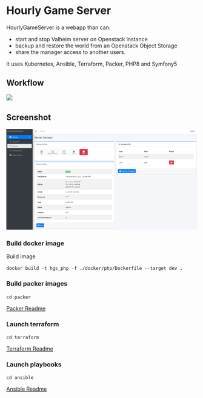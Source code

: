 # Hourly Game Server

HourlyGameServer is a webapp than can:

-   start and stop Valheim server on Openstack instance
-   backup and restore the world from an Openstack Object Storage
-   share the manager access to another users.

It uses Kubernetes, Ansible, Terraform, Packer, PHP8 and Symfony5

## Workflow

[![](https://mermaid.ink/img/eyJjb2RlIjoiZ3JhcGggVERcbiAgICBcbiAgICBzdWJncmFwaCBTdG9wXG4gICAgICAgIFN0YXJ0ZWQgLS0-IHxhbnNpYmxlIHZoc2VydmVyIHBhdXNlfCBQYXVzZVNlcnZlcltQYXVzZSBnYW1lIHNlcnZlcl1cbiAgICAgICAgUGF1c2VTZXJ2ZXIgLS0-IHxhbnNpYmxlIHJlc3RpYyBiYWNrdXB8IEJhY2t1cFNlcnZlcltCYWNrdXAgZ2FtZSB3b3JsZF1cbiAgICAgICAgQmFja3VwU2VydmVyIC0tPiB8dGVycmFmb3JtIGRlc3Ryb3l8IFN0b3BTZXJ2ZXJbU3RvcCBzZXJ2ZXJdXG4gICAgZW5kXG5cbiAgICBzdWJncmFwaCBTdGFydFxuICAgICAgICBzdGFydFtTdGFydF0gLS0-IHx0ZXJyYWZvcm0gaW5pdHwgSW5pdFRlcnJhZm9ybVtJbml0IFRlcnJhZm9ybV1cbiAgICAgICAgSW5pdFRlcnJhZm9ybSAtLT4gfHRlcnJhZm9ybSBhcHBseSBvcGVuc3RhY2staW1hZ2V8IEJvb3RTZXJ2ZXJbQm9vdCBzZXJ2ZXJdXG4gICAgICAgIEJvb3RTZXJ2ZXIgLS0-IHx0ZXJyYWZvcm0gcmVzdWx0fCBHZXRJUFtHZXQgSVBdXG4gICAgICAgIEdldElQIC0tPiB8YW5zaWJsZSByZXN0aWMgcmVzdG9yZXwgUmVzdG9yZVNlcnZlcltSZXN0b3JlIGdhbWUgd29ybGRdXG4gICAgICAgIFJlc3RvcmVTZXJ2ZXIgLS0-IHxhbnNpYmxlIHZoc2VydmVyIHVwZGF0ZXwgVXBkYXRlU2VydmVyW1VwZGF0ZSBnYW1lIHNlcnZlcl1cbiAgICAgICAgVXBkYXRlU2VydmVyIC0tPiB8YW5zaWJsZSB2aHNlcnZlciBzdGFydHwgU3RhcnRTZXJ2ZXJbU3RhcnQgZ2FtZSBzZXJ2ZXJdXG4gICAgZW5kXG4gICAgXG4gICAgc3ViZ3JhcGggUGFja2VyXG4gICAgICAgIFN0YXJ0UGFja2VyW1N0YXJ0IHBhY2tlciBpbnN0YW5jZV0gLS0-IHxwYWNrZXIgYnVpbGR8IFVidW50dVtVYnVudHUgMjAuMDRdXG4gICAgICAgIFVidW50dSAtLT4gfGFuc2libGUgaW5zdGFsbHwgQW5zaWJsZVtBbnNpYmxlIGluc3RhbGwgbGF0ZXN0IHZoc2VydmVyXVxuICAgICAgICBBbnNpYmxlIC0tPiB8b3BlbnN0YWNrIHNuYXBzaG90fCBPU0ltYWdlW09wZW5zdGFjayBpbWFnZV1cbiAgICBlbmRcbiIsIm1lcm1haWQiOnsidGhlbWUiOiJkZWZhdWx0In0sInVwZGF0ZUVkaXRvciI6ZmFsc2V9)](https://mermaid-js.github.io/mermaid-live-editor/#/edit/eyJjb2RlIjoiZ3JhcGggVERcbiAgICBcbiAgICBzdWJncmFwaCBTdG9wXG4gICAgICAgIFN0YXJ0ZWQgLS0-IHxhbnNpYmxlIHZoc2VydmVyIHBhdXNlfCBQYXVzZVNlcnZlcltQYXVzZSBnYW1lIHNlcnZlcl1cbiAgICAgICAgUGF1c2VTZXJ2ZXIgLS0-IHxhbnNpYmxlIHJlc3RpYyBiYWNrdXB8IEJhY2t1cFNlcnZlcltCYWNrdXAgZ2FtZSB3b3JsZF1cbiAgICAgICAgQmFja3VwU2VydmVyIC0tPiB8dGVycmFmb3JtIGRlc3Ryb3l8IFN0b3BTZXJ2ZXJbU3RvcCBzZXJ2ZXJdXG4gICAgZW5kXG5cbiAgICBzdWJncmFwaCBTdGFydFxuICAgICAgICBzdGFydFtTdGFydF0gLS0-IHx0ZXJyYWZvcm0gaW5pdHwgSW5pdFRlcnJhZm9ybVtJbml0IFRlcnJhZm9ybV1cbiAgICAgICAgSW5pdFRlcnJhZm9ybSAtLT4gfHRlcnJhZm9ybSBhcHBseSBvcGVuc3RhY2staW1hZ2V8IEJvb3RTZXJ2ZXJbQm9vdCBzZXJ2ZXJdXG4gICAgICAgIEJvb3RTZXJ2ZXIgLS0-IHx0ZXJyYWZvcm0gcmVzdWx0fCBHZXRJUFtHZXQgSVBdXG4gICAgICAgIEdldElQIC0tPiB8YW5zaWJsZSByZXN0aWMgcmVzdG9yZXwgUmVzdG9yZVNlcnZlcltSZXN0b3JlIGdhbWUgd29ybGRdXG4gICAgICAgIFJlc3RvcmVTZXJ2ZXIgLS0-IHxhbnNpYmxlIHZoc2VydmVyIHVwZGF0ZXwgVXBkYXRlU2VydmVyW1VwZGF0ZSBnYW1lIHNlcnZlcl1cbiAgICAgICAgVXBkYXRlU2VydmVyIC0tPiB8YW5zaWJsZSB2aHNlcnZlciBzdGFydHwgU3RhcnRTZXJ2ZXJbU3RhcnQgZ2FtZSBzZXJ2ZXJdXG4gICAgZW5kXG4gICAgXG4gICAgc3ViZ3JhcGggUGFja2VyXG4gICAgICAgIFN0YXJ0UGFja2VyW1N0YXJ0IHBhY2tlciBpbnN0YW5jZV0gLS0-IHxwYWNrZXIgYnVpbGR8IFVidW50dVtVYnVudHUgMjAuMDRdXG4gICAgICAgIFVidW50dSAtLT4gfGFuc2libGUgaW5zdGFsbHwgQW5zaWJsZVtBbnNpYmxlIGluc3RhbGwgbGF0ZXN0IHZoc2VydmVyXVxuICAgICAgICBBbnNpYmxlIC0tPiB8b3BlbnN0YWNrIHNuYXBzaG90fCBPU0ltYWdlW09wZW5zdGFjayBpbWFnZV1cbiAgICBlbmRcbiIsIm1lcm1haWQiOnsidGhlbWUiOiJkZWZhdWx0In0sInVwZGF0ZUVkaXRvciI6ZmFsc2V9)

## Screenshot

![Screenshot](doc/screenshot.png)

### Build docker image

Build image

```
docker build -t hgs_php -f ./docker/php/Dockerfile --target dev .
```

### Build packer images

```
cd packer
```

[Packer Readme](packer/README.md)

### Launch terraform

```
cd terraform
```

[Terraform Readme](terraform/README.md)

### Launch playbooks

```
cd ansible
```

[Ansible Readme](ansible/README.md)
